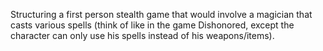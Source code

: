 Structuring a first person stealth game that would involve a magician that casts various spells (think of like in the game Dishonored, except the character can only use his spells instead of his weapons/items). 
